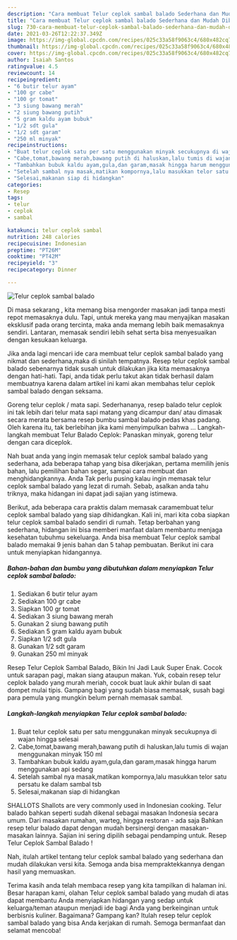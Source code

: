 ```yaml
---
description: "Cara membuat Telur ceplok sambal balado Sederhana dan Mudah Dibuat"
title: "Cara membuat Telur ceplok sambal balado Sederhana dan Mudah Dibuat"
slug: 730-cara-membuat-telur-ceplok-sambal-balado-sederhana-dan-mudah-dibuat
date: 2021-03-26T12:22:37.349Z
image: https://img-global.cpcdn.com/recipes/025c33a58f9063c4/680x482cq70/telur-ceplok-sambal-balado-foto-resep-utama.jpg
thumbnail: https://img-global.cpcdn.com/recipes/025c33a58f9063c4/680x482cq70/telur-ceplok-sambal-balado-foto-resep-utama.jpg
cover: https://img-global.cpcdn.com/recipes/025c33a58f9063c4/680x482cq70/telur-ceplok-sambal-balado-foto-resep-utama.jpg
author: Isaiah Santos
ratingvalue: 4.5
reviewcount: 14
recipeingredient:
- "6 butir telur ayam"
- "100 gr cabe"
- "100 gr tomat"
- "3 siung bawang merah"
- "2 siung bawang putih"
- "5 gram kaldu ayam bubuk"
- "1/2 sdt gula"
- "1/2 sdt garam"
- "250 ml minyak"
recipeinstructions:
- "Buat telur ceplok satu per satu menggunakan minyak secukupnya di wajan hingga selesai"
- "Cabe,tomat,bawang merah,bawang putih di haluskan,lalu tumis di wajan menggunakan minyak 150 ml"
- "Tambahkan bubuk kaldu ayam,gula,dan garam,masak hingga harum menggunakan api sedang"
- "Setelah sambal nya masak,matikan kompornya,lalu masukkan telor satu persatu ke dalam sambal tsb"
- "Selesai,makanan siap di hidangkan"
categories:
- Resep
tags:
- telur
- ceplok
- sambal

katakunci: telur ceplok sambal 
nutrition: 248 calories
recipecuisine: Indonesian
preptime: "PT26M"
cooktime: "PT42M"
recipeyield: "3"
recipecategory: Dinner

---
```



![Telur ceplok sambal balado](https://img-global.cpcdn.com/recipes/025c33a58f9063c4/680x482cq70/telur-ceplok-sambal-balado-foto-resep-utama.jpg)

Di masa  sekarang , kita memang bisa mengorder masakan jadi tanpa mesti repot memasaknya dulu. Tapi, untuk mereka yang mau menyajikan masakan eksklusif pada orang tercinta, maka anda memang lebih baik memasaknya sendiri. Lantaran, memasak sendiri lebih sehat serta bisa menyesuaikan dengan kesukaan keluarga.

Jika anda lagi mencari ide cara membuat telur ceplok sambal balado yang nikmat dan sederhana,maka di sinilah tempatnya. Resep telur ceplok sambal balado  sebenarnya tidak susah untuk dilakukan jika kita memasaknya dengan hati-hati. Tapi, anda tidak perlu takut akan tidak berhasil dalam membuatnya 
karena dalam artikel ini kami akan membahas telur ceplok sambal balado dengan seksama.  

Goreng telur ceplok / mata sapi. Sederhananya, resep balado telur ceplok ini tak lebih dari telur mata sapi matang yang dicampur dan/ atau dimasak secara merata bersama resep bumbu sambal balado pedas khas padang. Oleh karena itu, tak berlebihan jika kami menyimpulkan bahwa … Langkah-langkah membuat Telur Balado Ceplok: Panaskan minyak, goreng telur dengan cara diceplok.

Nah buat anda yang ingin memasak telur ceplok sambal balado yang sederhana, ada beberapa tahap yang bisa dikerjakan, pertama memilih jenis bahan, lalu pemilihan bahan segar, sampai cara membuat dan menghidangkannya. Anda Tak perlu pusing kalau ingin memasak telur ceplok sambal balado yang lezat di rumah. Sebab, asalkan anda  tahu triknya, maka hidangan ini dapat jadi sajian yang istimewa.

Berikut, ada beberapa cara praktis  dalam memasak caramembuat telur ceplok sambal balado yang siap dihidangkan. Kali ini, mari kita coba siapkan telur ceplok sambal balado sendiri di rumah. Tetap berbahan yang sederhana, hidangan ini bisa memberi manfaat dalam membantu menjaga kesehatan tubuhmu sekeluarga. Anda bisa membuat Telur ceplok sambal balado memakai 9 jenis bahan dan 5 tahap pembuatan. Berikut ini cara untuk menyiapkan hidangannya.

<!--inarticleads1-->

##### Bahan-bahan dan bumbu yang dibutuhkan dalam menyiapkan Telur ceplok sambal balado:

1. Sediakan 6 butir telur ayam
1. Sediakan 100 gr cabe
1. Siapkan 100 gr tomat
1. Sediakan 3 siung bawang merah
1. Gunakan 2 siung bawang putih
1. Sediakan 5 gram kaldu ayam bubuk
1. Siapkan 1/2 sdt gula
1. Gunakan 1/2 sdt garam
1. Gunakan 250 ml minyak


Resep Telur Ceplok Sambal Balado, Bikin Ini Jadi Lauk Super Enak. Cocok untuk sarapan pagi, makan siang ataupun makan. Yuk, cobain resep telur ceplok balado yang murah meriah, cocok buat lauk akhir bulan di saat dompet mulai tipis. Gampang bagi yang sudah biasa memasak, susah bagi para pemula yang mungkin belum pernah memasak sambal. 

<!--inarticleads2-->

##### Langkah-langkah menyiapkan Telur ceplok sambal balado:

1. Buat telur ceplok satu per satu menggunakan minyak secukupnya di wajan hingga selesai
1. Cabe,tomat,bawang merah,bawang putih di haluskan,lalu tumis di wajan menggunakan minyak 150 ml
1. Tambahkan bubuk kaldu ayam,gula,dan garam,masak hingga harum menggunakan api sedang
1. Setelah sambal nya masak,matikan kompornya,lalu masukkan telor satu persatu ke dalam sambal tsb
1. Selesai,makanan siap di hidangkan


SHALLOTS Shallots are very commonly used in Indonesian cooking. Telur balado bahkan seperti sudah dikenal sebagai masakan Indonesia secara umum. Dari masakan rumahan, warteg, hingga restoran - ada saja Bahkan resep telur balado dapat dengan mudah bersinergi dengan masakan-masakan lainnya. Sajian ini sering dipilih sebagai pendamping untuk. Resep Telur Ceplok Sambal Balado ! 

Nah, itulah artikel tentang  telur ceplok sambal balado  yang sederhana dan mudah dilakukan versi kita. Semoga anda bisa mempraktekkannya dengan hasil yang memuaskan. 

Terima kasih anda telah membaca resep yang kita tampilkan di halaman ini. Besar harapan kami, olahan  Telur ceplok sambal balado yang mudah di atas dapat membantu Anda menyiapkan hidangan yang sedap untuk keluarga/teman ataupun menjadi ide bagi Anda yang berkeinginan untuk berbisnis kuliner. Bagaimana? Gampang kan? Itulah resep telur ceplok sambal balado yang bisa Anda kerjakan di rumah. Semoga bermanfaat dan selamat mencoba!

